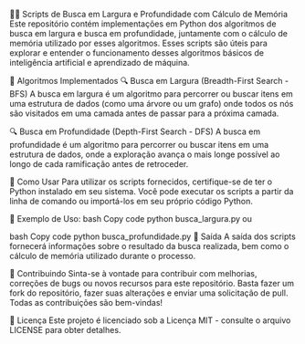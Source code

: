 🕵️‍♂️ Scripts de Busca em Largura e Profundidade com Cálculo de Memória
Este repositório contém implementações em Python dos algoritmos de busca em largura e busca em profundidade, juntamente com o cálculo de memória utilizado por esses algoritmos. Esses scripts são úteis para explorar e entender o funcionamento desses algoritmos básicos de inteligência artificial e aprendizado de máquina.

🧠 Algoritmos Implementados
🔍 Busca em Largura (Breadth-First Search - BFS)
A busca em largura é um algoritmo para percorrer ou buscar itens em uma estrutura de dados (como uma árvore ou um grafo) onde todos os nós são visitados em uma camada antes de passar para a próxima camada.

🔍 Busca em Profundidade (Depth-First Search - DFS)
A busca em profundidade é um algoritmo para percorrer ou buscar itens em uma estrutura de dados, onde a exploração avança o mais longe possível ao longo de cada ramificação antes de retroceder.

🔧 Como Usar
Para utilizar os scripts fornecidos, certifique-se de ter o Python instalado em seu sistema. Você pode executar os scripts a partir da linha de comando ou importá-los em seu próprio código Python.

🚀 Exemplo de Uso:
bash
Copy code
python busca_largura.py
ou

bash
Copy code
python busca_profundidade.py
📄 Saída
A saída dos scripts fornecerá informações sobre o resultado da busca realizada, bem como o cálculo de memória utilizado durante o processo.

🤝 Contribuindo
Sinta-se à vontade para contribuir com melhorias, correções de bugs ou novos recursos para este repositório. Basta fazer um fork do repositório, fazer suas alterações e enviar uma solicitação de pull. Todas as contribuições são bem-vindas!

📝 Licença
Este projeto é licenciado sob a Licença MIT - consulte o arquivo LICENSE para obter detalhes.

